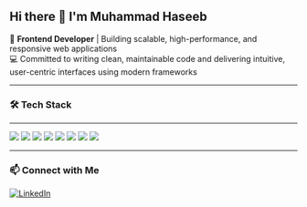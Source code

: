 ## Hi there 👋 I'm Muhammad Haseeb

🎯 **Frontend Developer** | Building scalable, high-performance, and responsive web applications  
💻 Committed to writing clean, maintainable code and delivering intuitive, user-centric interfaces using modern frameworks

---

### 🛠 Tech Stack
---

<p align="left"> <img src="https://img.shields.io/badge/Next.js-000000?style=for-the-badge&logo=next.js&logoColor=white" /> <img src="https://img.shields.io/badge/React.js-61DAFB?style=for-the-badge&logo=react&logoColor=black" /> <img src="https://img.shields.io/badge/Vue.js-4FC08D?style=for-the-badge&logo=vue.js&logoColor=white" /> <img src="https://img.shields.io/badge/JavaScript-F7DF1E?style=for-the-badge&logo=javascript&logoColor=black" /> <img src="https://img.shields.io/badge/TypeScript-3178C6?style=for-the-badge&logo=typescript&logoColor=white" /> <img src="https://img.shields.io/badge/SCSS-CC6699?style=for-the-badge&logo=sass&logoColor=white" /> <img src="https://img.shields.io/badge/CSS-1572B6?style=for-the-badge&logo=css3&logoColor=white" />  <img src="https://img.shields.io/badge/HTML-E34F26?style=for-the-badge&logo=html5&logoColor=white" /> </p>

---

### 📫 Connect with Me

[![LinkedIn](https://img.shields.io/badge/LinkedIn-Muhammad%20Haseeb%20Narejo-0A66C2?style=for-the-badge&logo=linkedin&logoColor=white)](https://www.linkedin.com/in/muhammad-haseeb-narejo-/)
